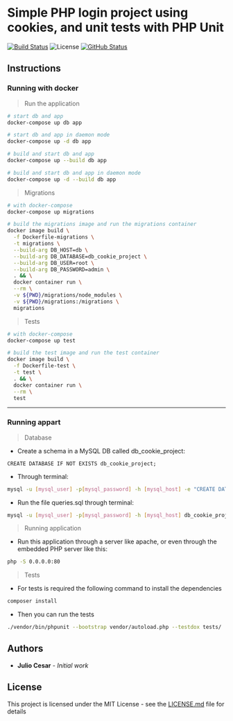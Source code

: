 
# Simple PHP login project using cookies, and unit tests with PHP Unit

[![Build Status](https://badgen.net/travis/julio-cesar-development/simple-php-cookies?icon=travis)](https://travis-ci.org/julio-cesar-development/simple-php-cookies)
![License](https://badgen.net/badge/license/MIT/blue)
[![GitHub Status](https://badgen.net/github/status/julio-cesar-development/simple-php-cookies)](https://github.com/julio-cesar-development/simple-php-cookies)

## Instructions

### Running with docker

> Run the application

```bash
# start db and app
docker-compose up db app

# start db and app in daemon mode
docker-compose up -d db app

# build and start db and app
docker-compose up --build db app

# build and start db and app in daemon mode
docker-compose up -d --build db app
```

> Migrations

```bash
# with docker-compose
docker-compose up migrations

# build the migrations image and run the migrations container
docker image build \
  -f Dockerfile-migrations \
  -t migrations \
  --build-arg DB_HOST=db \
  --build-arg DB_DATABASE=db_cookie_project \
  --build-arg DB_USER=root \
  --build-arg DB_PASSWORD=admin \
  . && \
  docker container run \
  --rm \
  -v ${PWD}/migrations/node_modules \
  -v ${PWD}/migrations:/migrations \
  migrations
```

> Tests

```bash
# with docker-compose
docker-compose up test

# build the test image and run the test container
docker image build \
  -f Dockerfile-test \
  -t test \
  . && \
  docker container run \
  --rm \
  test
```

-----------------

### Running appart

> Database

* Create a schema in a MySQL DB called db_cookie_project:

```mysql
CREATE DATABASE IF NOT EXISTS db_cookie_project;
```

* Through terminal:

```bash
mysql -u [mysql_user] -p[mysql_password] -h [mysql_host] -e "CREATE DATABASE IF NOT EXISTS db_cookie_project;"
```

* Run the file queries.sql through terminal:

```bash
mysql -u [mysql_user] -p[mysql_password] -h [mysql_host] db_cookie_project < queries.sql
```

> Running application

* Run this application through a server like apache, or even through the embedded PHP server like this:

```bash
php -S 0.0.0.0:80
```

> Tests

* For tests is required the following command to install the dependencies

```bash
composer install
```

* Then you can run the tests

```bash
./vendor/bin/phpunit --bootstrap vendor/autoload.php --testdox tests/
```

## Authors

* **Julio Cesar** - *Initial work*

## License

This project is licensed under the MIT License - see the [LICENSE.md](LICENSE.md) file for details
